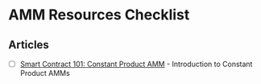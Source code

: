 # AMM Resources Checklist

## Articles
- [ ] [Smart Contract 101: Constant Product AMM](http://medium.com/web3-magazine/smart-contract-101-constant-product-amm-cf5327316c14) - Introduction to Constant Product AMMs

